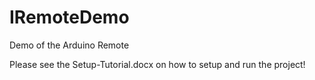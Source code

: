 # IRemoteDemo
Demo of the Arduino Remote

Please see the Setup-Tutorial.docx on how to setup and run the project!
